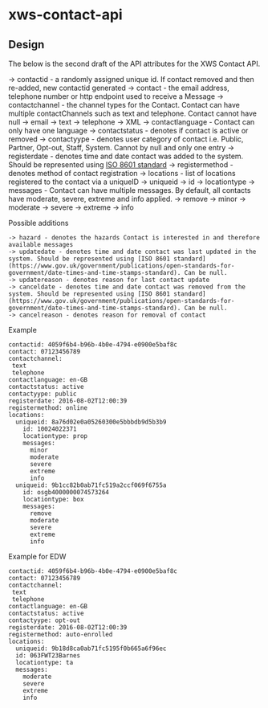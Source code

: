 # xws-contact-api

## Design

The below is the second draft of the API attributes for the XWS Contact API.

-> contactid - a randomly assigned unique id. If contact removed and then re-added, new contactid generated
-> contact - the email address, telephone number or http endpoint used to receive a Message
-> contactchannel - the channel types for the Contact. Contact can have multiple contactChannels such as text and telephone. Contact cannot have null
  -> email
  -> text
  -> telephone
  -> XML
-> contactlanguage - Contact can only have one language
-> contactstatus - denotes if contact is active or removed
-> contactyype - denotes user category of contact i.e. Public, Partner, Opt-out, Staff, System. Cannot by null and only one entry
-> registerdate - denotes time and date contact was added to the system. Should be represented using [ISO 8601 standard](https://www.gov.uk/government/publications/open-standards-for-government/date-times-and-time-stamps-standard)
-> registermethod - denotes method of contact registration
-> locations - list of locations registered to the contact via a uniqueID
  -> uniqueid
    -> id
    -> locationtype
    -> messages - Contact can have multiple messages. By default, all contacts have moderate, severe, extreme and info applied.
      -> remove
      -> minor
      -> moderate
      -> severe
      -> extreme
      -> info

Possible additions

~~~~
-> hazard - denotes the hazards Contact is interested in and therefore available messages
-> updatedate - denotes time and date contact was last updated in the system. Should be represented using [ISO 8601 standard](https://www.gov.uk/government/publications/open-standards-for-government/date-times-and-time-stamps-standard). Can be null.
-> updatereason - denotes reason for last contact update 
-> canceldate - denotes time and date contact was removed from the system. Should be represented using [ISO 8601 standard](https://www.gov.uk/government/publications/open-standards-for-government/date-times-and-time-stamps-standard). Can be null.
-> cancelreason - denotes reason for removal of contact 
~~~~

Example

~~~~
contactid: 4059f6b4-b96b-4b0e-4794-e0900e5baf8c
contact: 07123456789
contactchannel:
 text
 telephone
contactlanguage: en-GB
contactstatus: active
contactyype: public
registerdate: 2016-08-02T12:00:39
registermethod: online
locations:
  uniqueid: 8a76d02e0a05260300e5bbbdb9d5b3b9
    id: 10024022371
    locationtype: prop
    messages:
      minor
      moderate
      severe
      extreme
      info
  uniqueid: 9b1cc82b0ab71fc519a2ccf069f6755a
    id: osgb4000000074573264
    locationtype: box
    messages:
      remove
      moderate
      severe
      extreme
      info
  ~~~~

Example for EDW

~~~~
contactid: 4059f6b4-b96b-4b0e-4794-e0900e5baf8c
contact: 07123456789
contactchannel:
 text
 telephone
contactlanguage: en-GB
contactstatus: active
contactyype: opt-out
registerdate: 2016-08-02T12:00:39
registermethod: auto-enrolled
locations:
  uniqueid: 9b18d8ca0ab71fc5195f0b665a6f96ec
  id: 063FWT23Barnes
  locationtype: ta
  messages:
    moderate
    severe
    extreme
    info
~~~~
